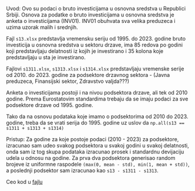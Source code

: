 Uvod:
Ovo su podaci o bruto investicijama u osnovna sredstva u Republici Srbiji. Osnova za podatke o bruto investicijama u osnovna sredstva je anketa o investicijama (INV01). INV01 obuhvata sva velika preduzeca i uzima uzorak malih i srednjih.

Fajl `s13.xlsx` predstavlja vremensku seriju od 1995. do 2023. godine bruto investicija u osnovna sredstva u sektoru drzave, ima 85 redova po godini koji predstavljaju delatnosti iz kojih je investirano i 35 kolona koje predstavljaju u sta je investirano.

Fajlovi `s1311.xlsx`, `s1313.xlsx` i `s1314.xlsx` predstavljaju vremenske serije od 2010. do 2023. godine za podsektore drzavnog sektora - (Javna preduzeca, Finansijski sektor, Zdravstvo valjda???)

Anketa o investicijama postoji i na nivou podsektora drzave, ali tek od 2010 godine. Prema Eurostatovim standardima trebaju da se imaju podaci za sve podsektore drzave od 1995. godine.

Tako da na osnovu podataka koje imamo o podsektorima od 2010 do 2023. godine, treba da se vrati serija do 1995. godine uz uslov da `np.all(s13 == s1311 + s1313 + s1314)`



Pristup:
Za godine za koje postoje podaci (2010 - 2023) za podsektore, izracunao sam udeo svakog podsektora u svakoj godini u svakoj delatnosti, onda sam iz tog skupa podataka izracunao prosek i standardnu devijaciju udela u odnosu na godine. Za prva dva podsektora generisao random brojeve iz uniformne raspodele `(max(0, mean - std), min(1, mean + std))`, a poslednji podsektor sam izracunao kao `s13 - s1311 - s1313`. 

Ceo kod u [fajlu](./resenje/final.py) 